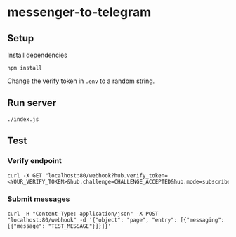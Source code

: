 # messenger-to-telegram

## Setup

Install dependencies

```
npm install
```

Change the verify token in `.env` to a random string.

## Run server

```
./index.js
```

## Test

### Verify endpoint

```
curl -X GET "localhost:80/webhook?hub.verify_token=<YOUR_VERIFY_TOKEN>&hub.challenge=CHALLENGE_ACCEPTED&hub.mode=subscribe"
```

### Submit messages

```
curl -H "Content-Type: application/json" -X POST "localhost:80/webhook" -d '{"object": "page", "entry": [{"messaging": [{"message": "TEST_MESSAGE"}]}]}'
```
